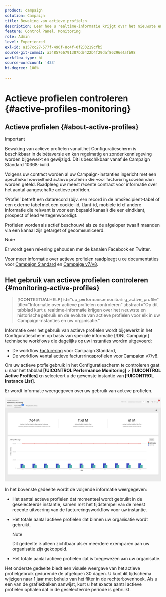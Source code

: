 ```yaml
---
product: campaign
solution: Campaign
title: Bewaking van actieve profielen
description: Leer hoe u realtime-informatie krijgt over het nieuwste en historische gebruik en de evolutie van actieve profielen voor al uw Campaign-instanties.
feature: Control Panel, Monitoring
role: Admin
level: Experienced
exl-id: a157cc27-577f-490f-8c4f-0f203219cfb5
source-git-commit: a3485766791387bd9422b4f29daf86296efafb98
workflow-type: ht
source-wordcount: '433'
ht-degree: 100%

---
```


# Actieve profielen controleren {#active-profiles-monitoring}

## Actieve profielen {#about-active-profiles}

>[!IMPORTANT]
>
>Bewaking van actieve profielen vanuit het Configuratiescherm is beschikbaar in de bètaversie en kan regelmatig en zonder kennisgeving worden bijgewerkt en gewijzigd. Dit is beschikbaar vanaf de Campaign Standard 10368-build.

Volgens uw contract worden al uw Campaign-instanties ingericht met een specifieke hoeveelheid actieve profielen die voor factureringsdoeleinden worden geteld. Raadpleeg uw meest recente contract voor informatie over het aantal aangeschafte actieve profielen.

‘Profiel’ betreft een datarecord (bijv. een record in de nmsRecipient-tabel of een externe tabel met een cookie-id, klant-id, mobiele id of andere informatie die relevant is voor een bepaald kanaal) die een eindklant, prospect of lead vertegenwoordigt.

Profielen worden als actief beschouwd als ze de afgelopen twaalf maanden via een kanaal zijn getarget of gecommuniceerd.

>[!NOTE]
>
>Er wordt geen rekening gehouden met de kanalen Facebook en Twitter.

Voor meer informatie over actieve profielen raadpleegt u de documentaties voor [Campaign Standard](https://experienceleague.adobe.com/docs/campaign-standard/using/profiles-and-audiences/managing-profiles/active-profiles.html?lang=nl) en [Campaign v7/v8](https://experienceleague.adobe.com/docs/campaign-classic/using/getting-started/profile-management/about-profiles.html?lang=nl#active-profiles).

## Het gebruik van actieve profielen controleren {#monitoring-active-profiles}

>[!CONTEXTUALHELP]
>id="cp_performancemonitoring_active_profile"
>title="Informatie over actieve profielen controleren"
>abstract="Op dit tabblad kunt u realtime-informatie krijgen over het nieuwste en historische gebruik en de evolutie van actieve profielen voor elk in uw Campaign-instanties en uw organisatie."

Informatie over het gebruik van actieve profielen wordt bijgewerkt in het Configuratiescherm op basis van speciale informatie [!DNL Campaign] technische workflows die dagelijks op uw instanties worden uitgevoerd:
* De workflow [Facturering](https://experienceleague.adobe.com/docs/campaign-standard/using/administrating/application-settings/technical-workflows.html?lang=nl) voor Campaign Standard,
* De workflow [Aantal actieve factureringsprofielen](https://experienceleague.adobe.com/docs/campaign-classic/using/automating-with-workflows/advanced-management/about-technical-workflows.html?lang=nl) voor Campaign v7/v8.


Om uw actieve profielgebruik in het Configuratiescherm te controleren gaat u naar het tabblad **[!UICONTROL Performance Monitoring]** > **[!UICONTROL Active Profiles]** en selecteert u de gewenste instantie van **[!UICONTROL Instance List]**.

Er wordt informatie weergegeven over uw gebruik van actieve profielen.

![](assets/active-profiles-graph.png)

In het bovenste gedeelte wordt de volgende informatie weergegeven:

* Het aantal actieve profielen dat momenteel wordt gebruikt in de geselecteerde instantie, samen met het tijdstempel van de meest recente uitvoering van de factureringsworkflow voor uw instantie.

* Het totale aantal actieve profielen dat binnen uw organisatie wordt gebruikt.

  >[!NOTE]
  >
  >Dit gedeelte is alleen zichtbaar als er meerdere exemplaren aan uw organisatie zijn gekoppeld.

* Het totale aantal actieve profielen dat is toegewezen aan uw organisatie.

Het onderste gedeelte biedt een visuele weergave van het actieve profielgebruik gedurende de afgelopen 30 dagen. U kunt dit tijdschema wijzigen naar 1 jaar met behulp van het filter in de rechterbovenhoek. Als u een van de grafiekbalken aanwijst, kunt u het exacte aantal actieve profielen ophalen dat in de geselecteerde periode is gebruikt.
